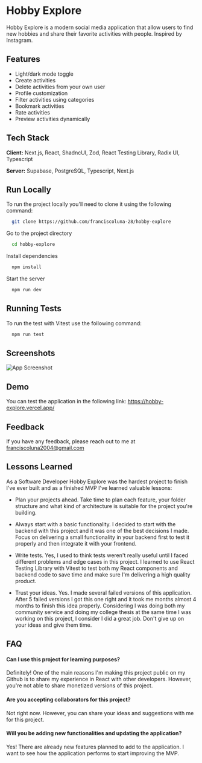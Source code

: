 
# Hobby Explore

Hobby Explore is a modern social media application that allow users to find new hobbies and share their favorite activities with people. Inspired by Instagram.


## Features

- Light/dark mode toggle
- Create activities
- Delete activities from your own user
- Profile customization 
- Filter activities using categories
- Bookmark activities
- Rate activities
- Preview activities dynamically


## Tech Stack

**Client:** Next.js, React, ShadncUI, Zod, React Testing Library, Radix UI, Typescript

**Server:** Supabase, PostgreSQL, Typescript, Next.js


## Run Locally

To run the project locally you'll need to clone it using the following command:

```bash
  git clone https://github.com/franciscoluna-28/hobby-explore
```

Go to the project directory 

```bash
  cd hobby-explore
```

Install dependencies

```bash
  npm install
```

Start the server

```bash
  npm run dev
```


## Running Tests

To run the test with Vitest use the following command:

```bash
  npm run test
```


## Screenshots

![App Screenshot](https://via.placeholder.com/468x300?text=App+Screenshot+Here)


## Demo

You can test the application in the following link: 
https://hobby-explore.vercel.app/


## Feedback

If you have any feedback, please reach out to me at
franciscoluna2004@gmail.com


## Lessons Learned

As a Software Developer Hobby Explore was the hardest project to finish I've ever built and as a finished MVP I've learned valuable lessons:

- Plan your projects ahead. Take time to plan each feature, your folder structure and what kind of architecture is suitable for the project you're building.

- Always start with a basic functionality. I decided to start with the backend with this project and it was one of the best decisions I made. Focus on delivering a small functionality in your backend first to test it properly and then integrate it with your frontend. 

- Write tests. Yes, I used to think tests weren't really useful until I  faced different problems and edge cases in this project. I learned to use React Testing Library with Vitest to test both my React components and backend code to save time and make sure I'm delivering a high quality product.

- Trust your ideas. Yes. I made several failed versions of this application. After 5 failed versions I got this one right and it took me months almost 4 months to finish this idea properly. Considering I was doing both my community service and doing my college thesis at the same time I was working on this project, I consider I did a great job. Don't give up on your ideas and give them time.

## FAQ

#### Can I use this project for learning purposes?

Definitely! One of the main reasons I'm making this project public on my Github is to share my experience in React with other developers. However, you're not able to share monetized versions of this project.

#### Are you accepting collaborators for this project?

Not right now. However, you can share your ideas and suggestions with me for this project.

#### Will you be adding new functionalities and updating the application?

Yes! There are already new features planned to add to the application. I want to see how the application performs to start improving the MVP.

